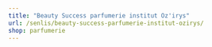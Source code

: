 ```yaml
---
title: "Beauty Success parfumerie institut Oz'irys"
url: /senlis/beauty-success-parfumerie-institut-ozirys/
shop: parfumerie
---
```

